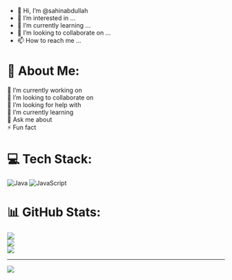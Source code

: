 - 👋 Hi, I’m @sahinabdullah
- 👀 I’m interested in ...
- 🌱 I’m currently learning ...
- 💞️ I’m looking to collaborate on ...
- 📫 How to reach me ...

<!---
sahinabdullah/sahinabdullah is a ✨ special ✨ repository because its `README.md` (this file) appears on your GitHub profile.
You can click the Preview link to take a look at your changes.
--->
# 💫 About Me:
🔭 I’m currently working on<br>👯 I’m looking to collaborate on<br>🤝 I’m looking for help with<br>🌱 I’m currently learning<br>💬 Ask me about<br>⚡ Fun fact


# 💻 Tech Stack:
![Java](https://img.shields.io/badge/java-%23ED8B00.svg?style=for-the-badge&logo=java&logoColor=white) ![JavaScript](https://img.shields.io/badge/javascript-%23323330.svg?style=for-the-badge&logo=javascript&logoColor=%23F7DF1E)
# 📊 GitHub Stats:
![](https://github-readme-stats.vercel.app/api?username=sahinabdullah&theme=dark&hide_border=false&include_all_commits=false&count_private=false)<br/>
![](https://github-readme-streak-stats.herokuapp.com/?user=sahinabdullah&theme=dark&hide_border=false)<br/>
![](https://github-readme-stats.vercel.app/api/top-langs/?username=sahinabdullah&theme=dark&hide_border=false&include_all_commits=false&count_private=false&layout=compact)

---
[![](https://visitcount.itsvg.in/api?id=sahinabdullah&icon=0&color=0)](https://visitcount.itsvg.in)

<!-- Proudly created with GPRM ( https://gprm.itsvg.in ) -->
